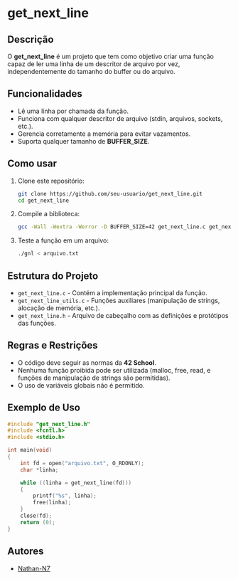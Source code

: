# get_next_line

## Descrição

O **get_next_line** é um projeto que tem como objetivo criar uma função capaz de ler uma linha de um descritor de arquivo por vez, independentemente do tamanho do buffer ou do arquivo.

## Funcionalidades

- Lê uma linha por chamada da função.
- Funciona com qualquer descritor de arquivo (stdin, arquivos, sockets, etc.).
- Gerencia corretamente a memória para evitar vazamentos.
- Suporta qualquer tamanho de **BUFFER_SIZE**.

## Como usar

1. Clone este repositório:
   ```sh
   git clone https://github.com/seu-usuario/get_next_line.git
   cd get_next_line
   ```

2. Compile a biblioteca:
   ```sh
   gcc -Wall -Wextra -Werror -D BUFFER_SIZE=42 get_next_line.c get_next_line_utils.c -o gnl
   ```

3. Teste a função em um arquivo:
   ```sh
   ./gnl < arquivo.txt
   ```

## Estrutura do Projeto

- `get_next_line.c` - Contém a implementação principal da função.
- `get_next_line_utils.c` - Funções auxiliares (manipulação de strings, alocação de memória, etc.).
- `get_next_line.h` - Arquivo de cabeçalho com as definições e protótipos das funções.

## Regras e Restrições

- O código deve seguir as normas da **42 School**.
- Nenhuma função proibida pode ser utilizada (malloc, free, read, e funções de manipulação de strings são permitidas).
- O uso de variáveis globais não é permitido.

## Exemplo de Uso

```c
#include "get_next_line.h"
#include <fcntl.h>
#include <stdio.h>

int main(void)
{
    int fd = open("arquivo.txt", O_RDONLY);
    char *linha;

    while ((linha = get_next_line(fd)))
    {
        printf("%s", linha);
        free(linha);
    }
    close(fd);
    return (0);
}
```

## Autores
- [Nathan-N7](https://github.com/Nathan-N7)
